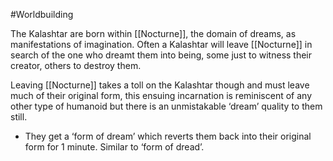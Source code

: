 #Worldbuilding 


The Kalashtar are born within [[Nocturne]], the domain of dreams, as manifestations of imagination. Often a Kalashtar will leave [[Nocturne]] in search of the one who dreamt them into being, some just to witness their creator, others to destroy them. 

  

Leaving [[Nocturne]] takes a toll on the Kalashtar though and must leave much of their original form, this ensuing incarnation is reminiscent of any other type of humanoid but there is an unmistakable ‘dream’ quality to them still.

-   They get a ‘form of dream’ which reverts them back into their original form for 1 minute. Similar to ‘form of dread’.
    

